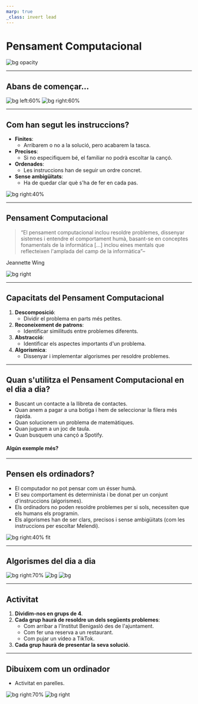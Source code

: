 ```yaml
---
marp: true
_class: invert lead
---
```



# Pensament Computacional

![bg opacity](../images/pensamiento_computacional.jpg)

---

## Abans de començar...

![bg left:60%](../images/youtube.png)
![bg right:60%](../images/melendi.jpg)


<!--
Comencem plantant un problema real, que els alumnes hauran de resoldre en grups de 4. El problema és el següent: un familiar o un amic no és capaç d'utilitzar Youtube de forma correcta, i no pot posar la cançó Caminando por la vida de Melendi. La tasca dels alumnes és explicar tots els passos, de la forma més precisa possible, a aquest familiar per acabar escoltant a Melendi. Tenen 5 minuts per establir cada pas, i després altres 5 per parlar amb un grup de 4 companys i veure com han estructurat els passos i a quin nivell.
-->

---

## Com han segut les instruccions?

- **Finites**:
    - Arribarem o no a la solució, pero acabarem la tasca.
- **Precises**:
    -  Si no especifiquem bé, el familiar no podrà escoltar la cançó.
- **Ordenades**:
    - Les instruccions han de seguir un ordre concret.
- **Sense ambigüitats**:
    - Ha de quedar clar què s'ha de fer en cada pas.

![bg right:40%](../images/algorithm.png)

---

## Pensament Computacional

> “El pensament computacional inclou resoldre problemes, dissenyar sistemes i entendre el comportament humà, basant-se en conceptes fonamentals de la informàtica [...] inclou eines mentals que reflecteixen l'amplada del camp de la informàtica”– 

Jeannette Wing

![bg right](../images/terminator.jpg)

---

## Capacitats del Pensament Computacional

1. **Descomposició**:
    - Dividir el problema en parts més petites.
2. **Reconeixement de patrons**:
    - Identificar similituds entre problemes diferents.
3. **Abstracció**:
    - Identificar els aspectes importants d'un problema.
4. **Algorísmica**:
    - Dissenyar i implementar algorismes per resoldre problemes.

---

## Quan s'utilitza el Pensament Computacional en el dia a dia?

- Buscant un contacte a la llibreta de contactes.
- Quan anem a pagar a una botiga i hem de seleccionar la filera més ràpida.
- Quan solucionem un problema de matemàtiques.
- Quan juguem a un joc de taula.
- Quan busquem una cançó a Spotify.


#### Algún exemple més?

---

## Pensen els ordinadors?

- El computador no pot pensar com un ésser humà.
- El seu comportament és determinista i be donat per un conjunt d'instruccions (algorismes).
- Els ordinadors no poden resoldre problemes per si sols, necessiten que els humans els programin.
- Els algorismes han de ser clars, precisos i sense ambigüitats (com les instruccions per escoltar Melendi).

![bg right:40%  fit](../images/cartoon.png)

---


## Algorismes del dia a dia

![bg right:70% ](../images/maps.png)
![bg ](../images/booking.jpg)
![bg ](../images/tiktok.jpg)

---

## Activitat

1. **Dividim-nos en grups de 4**.
2. **Cada grup haurà de resoldre un dels següents problemes**:
    - Com arribar a l'Institut Benigasló des de l'ajuntament.
    - Com fer una reserva a un restaurant.
    - Com pujar un vídeo a TikTok.
3. **Cada grup haurà de presentar la seva solució**.


---

## Dibuixem com un ordinador

- Activitat en parelles.

![bg right:70%](../images/perry.png)
![bg right ](../images/kenny.png)

<!--
Aquesta activitat és la darrera de la primera sessió: els alumnes es distribuiran en parelles, on un prendrà el rol d'ordinador i l'altre donarà les instruccions perquè el robot faci dos dibuixos: un més senzill de Kenny de South Park, i un altre de Perry l'Ornitorrinc de la sèrie de dibuixos Phineas i Ferb. Les instruccions que ha de donar l'alumne que faci de usuari han de ser el més precises possibles perquè els dibuixos surtin bé, ja que l'alumne que faci d'ordinador ha de fer exactament el que se li diu. Un cop passats 10 minuts es canviaran els rols. Durant els últims 5 minuts es posarà en comú les experiències dels alumnes i les dificultats que han tingut al rebre o donar instruccions.
-->

